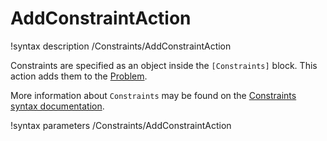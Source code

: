 # AddConstraintAction

!syntax description /Constraints/AddConstraintAction

Constraints are specified as an object inside the `[Constraints]` block.
This action adds them to the [Problem](syntax/Problem/index.md).

More information about `Constraints` may be found on the
[Constraints syntax documentation](syntax/Constraints/index.md).

!syntax parameters /Constraints/AddConstraintAction
